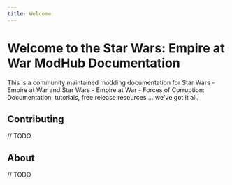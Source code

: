 ```yaml
---
title: Welcome
---
```


# Welcome to the Star Wars: Empire at War ModHub Documentation

This is a community maintained modding documentation for Star Wars - Empire at War and Star Wars - Empire at War - Forces of Corruption: Documentation, tutorials, free release resources ... we've got it all.

## Contributing

// TODO

## About

// TODO
